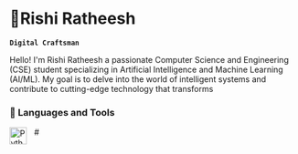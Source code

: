 # 👾Rishi Ratheesh 

**`Digital Craftsman`**

Hello! I'm Rishi Ratheesh a passionate Computer Science and Engineering (CSE) student specializing in Artificial Intelligence and Machine Learning (AI/ML). My goal is to delve into the world of intelligent systems and contribute to cutting-edge technology that transforms

### 🧰 Languages and Tools
   <img align="left" alt="Python" width="30px" style="padding-right:10px;" src="https://cdn.jsdelivr.net/gh/devicons/devicon/icons/python/python-plain.svg" />
#
